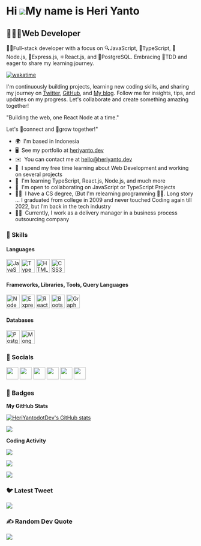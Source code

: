 Hi ![](https://user-images.githubusercontent.com/18350557/176309783-0785949b-9127-417c-8b55-ab5a4333674e.gif)My name is Heri Yanto
==================================================================================================================================

👨🏻‍💻Web Developer
-------------
👨‍💻Full-stack developer with a focus on 🔍JavaScript, 🦕TypeScript, 🚀Node.js, 🚂Express.js, ⚛️React.js, and 🐘PostgreSQL. Embracing 🧪TDD and eager to share my learning journey. 

[![wakatime](https://wakatime.com/badge/user/cc7de5f1-455d-4036-a6ee-2c31c05424ce.svg)](https://wakatime.com/@cc7de5f1-455d-4036-a6ee-2c31c05424ce)

I'm continuously building projects, learning new coding skills, and sharing my journey on [Twitter](https://twitter.com/HeriYantodotDev), [GitHub](https://github.com/HeriYantodotDev/HeriYantodotDev), and [My blog](https://www.heriyanto.dev/). Follow me for insights, tips, and updates on my progress. Let's collaborate and create something amazing together!

"Building the web, one React Node at a time."

Let's 🤝connect and 🚀grow together!"

* 🌍  I'm based in Indonesia
* 🖥️  See my portfolio at [heriyanto.dev](http://heriyanto.dev)
* ✉️  You can contact me at [hello@heriyanto.dev](mailto:hello@heriyanto.dev)
* 📅  I spend my free time learning about Web Development and working on several projects
* 🧠  I'm learning TypeScript, React.js, Node.js, and much more
* 🤝  I'm open to collaborating on JavaScript or TypeScript Projects
* 🏃🏻  I have a CS degree, (But I'm relearning programming 🤣🤣. Long story ... I graduated from college in 2009 and never touched Coding again till 2022, but I’m back in the tech industry
* 👷🏻‍  Currently, I work as a delivery manager in a business process outsourcing company

### 🧙 Skills

#### Languages

<a href="https://developer.mozilla.org/en-US/docs/Web/JavaScript" target="_blank" rel="noreferrer"><img src="https://raw.githubusercontent.com/danielcranney/readme-generator/main/public/icons/skills/javascript-colored.svg" width="36" height="36" alt="JavaScript" /></a>
<a href="https://www.typescriptlang.org/" target="_blank" rel="noreferrer"><img src="https://raw.githubusercontent.com/danielcranney/readme-generator/main/public/icons/skills/typescript-colored.svg" width="36" height="36" alt="TypeScript" /></a>
 <a href="https://developer.mozilla.org/en-US/docs/Glossary/HTML5" target="_blank" rel="noreferrer"><img src="https://raw.githubusercontent.com/danielcranney/readme-generator/main/public/icons/skills/html5-colored.svg" width="36" height="36" alt="HTML5" /></a>
 <a href="https://www.w3.org/TR/CSS/#css" target="_blank" rel="noreferrer"><img src="https://raw.githubusercontent.com/danielcranney/readme-generator/main/public/icons/skills/css3-colored.svg" width="36" height="36" alt="CSS3" /></a>

#### Frameworks, Libraries, Tools, Query Languages

<a href="https://nodejs.org/en/" target="_blank" rel="noreferrer"><img src="https://raw.githubusercontent.com/danielcranney/readme-generator/main/public/icons/skills/nodejs-colored.svg" width="36" height="36" alt="NodeJS" /></a>
<a href="https://expressjs.com/" target="_blank" rel="noreferrer"><img src="https://raw.githubusercontent.com/danielcranney/readme-generator/main/public/icons/skills/express-colored.svg" width="36" height="36" alt="Express" /></a>
<a href="https://reactjs.org/" target="_blank" rel="noreferrer"><img src="https://raw.githubusercontent.com/danielcranney/readme-generator/main/public/icons/skills/react-colored.svg" width="36" height="36" alt="React" /></a>
<a href="https://getbootstrap.com/" target="_blank" rel="noreferrer"><img src="https://raw.githubusercontent.com/danielcranney/readme-generator/main/public/icons/skills/bootstrap-colored.svg" width="36" height="36" alt="Bootstrap" /></a>
<a href="https://graphql.org/" target="_blank" rel="noreferrer"><img src="https://raw.githubusercontent.com/danielcranney/readme-generator/main/public/icons/skills/graphql-colored.svg" width="36" height="36" alt="GraphQL" /></a>

#### Databases

<a href="https://www.postgresql.org/" target="_blank" rel="noreferrer"><img src="https://raw.githubusercontent.com/danielcranney/readme-generator/main/public/icons/skills/postgresql-colored.svg" width="36" height="36" alt="PostgreSQL" /></a>
<a href="https://www.mongodb.com/" target="_blank" rel="noreferrer"><img src="https://raw.githubusercontent.com/danielcranney/readme-generator/main/public/icons/skills/mongodb-colored.svg" width="36" height="36" alt="MongoDB" /></a>

### 🌟 Socials

<p align="left"> <a href="https://discord.com/users/HeriYantodotDev" target="_blank" rel="noreferrer"><img src="https://raw.githubusercontent.com/danielcranney/readme-generator/main/public/icons/socials/discord.svg" width="32" height="32" /></a> <a href="https://www.github.com/HeriYantodotDev" target="_blank" rel="noreferrer"><img src="https://raw.githubusercontent.com/danielcranney/readme-generator/main/public/icons/socials/github.svg" width="32" height="32" /></a> <a href="https://hashnode.com/@HeriYantodotDev" target="_blank" rel="noreferrer"><img src="https://raw.githubusercontent.com/danielcranney/readme-generator/main/public/icons/socials/hashnode.svg" width="32" height="32" /></a> <a href="https://www.linkedin.com/in/HeriYantodotDev" target="_blank" rel="noreferrer"><img src="https://raw.githubusercontent.com/danielcranney/readme-generator/main/public/icons/socials/linkedin.svg" width="32" height="32" /></a> <a href="https://www.twitter.com/HeriYantodotDev" target="_blank" rel="noreferrer"><img src="https://raw.githubusercontent.com/danielcranney/readme-generator/main/public/icons/socials/twitter.svg" width="" height="32" /></a> <a href="https://www.youtube.com/@HeriYantodotDev" target="_blank" rel="noreferrer"><img src="https://raw.githubusercontent.com/danielcranney/readme-generator/main/public/icons/socials/youtube.svg" width="32" height="32" /></a></p>

### 💫 Badges

<b>My GitHub Stats</b>

<a href="http://www.github.com/HeriYantodotDev"><img src="https://github-readme-stats.vercel.app/api?username=HeriYantodotDev&show_icons=true&hide=&count_private=true&title_color=0891b2&text_color=ffffff&icon_color=0891b2&bg_color=1c1917&hide_border=true&show_icons=true" alt="HeriYantodotDev's GitHub stats" /></a>

<a href="http://www.github.com/HeriYantodotDev"><img src="https://github-readme-streak-stats.herokuapp.com/?user=HeriYantodotDev&stroke=ffffff&background=1c1917&ring=0891b2&fire=0891b2&currStreakNum=ffffff&currStreakLabel=0891b2&sideNums=ffffff&sideLabels=ffffff&dates=ffffff&hide_border=true" /></a>

<!--
<a href="http://www.github.com/HeriYantodotDev"><img src="https://activity-graph.herokuapp.com/graph?username=HeriYantodotDev&bg_color=1c1917&color=ffffff&line=0891b2&point=ffffff&area_color=1c1917&area=true&hide_border=true&custom_title=GitHub%20Commits%20Graph" alt="GitHub Commits Graph" /></a>

<a href="https://github.com/HeriYantodotDev" align="left"><img src="https://github-readme-stats.vercel.app/api/top-langs/?username=HeriYantodotDev&langs_count=10&title_color=0891b2&text_color=ffffff&icon_color=0891b2&bg_color=1c1917&hide_border=true&locale=en&custom_title=Top%20%Languages" alt="Top Languages" /></a>-->

<b>Coding Activity</b>

<a href="https://wakatime.com"><img src="https://wakatime.com/share/@cc7de5f1-455d-4036-a6ee-2c31c05424ce/57e2edd2-4652-4c9c-ae06-cefe4e3debcc.png" /></a>

<a href="https://wakatime.com"><img src="https://wakatime.com/share/@cc7de5f1-455d-4036-a6ee-2c31c05424ce/c123875b-33c7-4f3a-850e-4c46d81d875d.png" /></a>

<a href="https://wakatime.com"><img src="https://wakatime.com/share/@cc7de5f1-455d-4036-a6ee-2c31c05424ce/78d2812c-8c9d-491a-bc97-2dcd49a2cfa8.png" /></a>

### 🐦 Latest Tweet
[![](https://gtce.itsvg.in/api?username=HeriYantodotDev)](https://github.com/VishwaGauravIn/github-twitter-card-embed)

### ✍️ Random Dev Quote
![](https://quotes-github-readme.vercel.app/api?type=horizontal&theme=radical)
